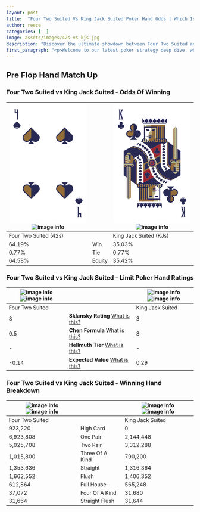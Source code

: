 ```yaml
---
layout: post
title:  "Four Two Suited Vs King Jack Suited Poker Hand Odds | Which Is The Better Hand In Poker? A Complete Guide"
author: reece
categories: [  ]
image: assets/images/42s-vs-kjs.jpg
description: "Discover the ultimate showdown between Four Two Suited and King Jack Suited in poker! Uncover the odds, strategies, and scenarios where one hand triumphs over the other. Get ready to up your poker game with this thrilling analysis."
first_paragraph: "<p>Welcome to our latest poker strategy deep dive, where we're pitting two distinct hands against each other in a high-stakes showdown: Four Two Suited vs King Jack Suited.</p><p>In the dynamic world of poker, every decision counts, and knowing which hand holds the upper hand is key to your success at the table.</p><p>In this article, we'll dissect these two hands, explore the scenarios where one dominates the other, and equip you with the knowledge to make strategic choices that can tip the odds in your favor.</p><p>Get ready to unravel the intriguing dynamics of these poker hands and elevate your game to new heights.</p>"
---
```




[comment]: # (sp0)

## Pre Flop Hand Match Up

<div class="table hand-ratings" markdown="1"> 



### Four Two Suited vs King Jack Suited - Odds Of Winning


    
| ![image info](assets/images/hand1/4.png) ![image info](assets/images/hand1/2s.png) |  | ![image info](assets/images/hand2/k.png) ![image info](assets/images/hand2/js.png) |
| -------- | -------- | -------- |
| Four Two Suited (42s) |  | King Jack Suited (KJs) |
| 64.19% | Win | 35.03% |
| 0.77% | Tie | 0.77% |
| 64.58% | Equity | 35.42% |




[comment]: # (sp1)



### Four Two Suited vs King Jack Suited - Limit Poker Hand Ratings


    
| ![image info](https://www.riverpairs.com/assets/images/hand1/4.png) ![image info](https://www.riverpairs.com/assets/images/hand1/2s.png) |  | ![image info](https://www.riverpairs.com/assets/images/hand2/k.png) ![image info](https://www.riverpairs.com/assets/images/hand2/js.png) |
| -------- | -------- | -------- |
| Four Two Suited |  | King Jack Suited |
| 8 | **Sklansky Rating** [What is this?](/sklansky-rating-explained) | 3 |
| 0.5 | **Chen Formula** [What is this?](/chen-formula-explained) | 8 |
| - | **Hellmuth Tier** [What is this?](/Hellmuth-tier-explained) | - |
| -0.14 | **Expected Value** [What is this?](/expected-value-explained) | 0.29 |




[comment]: # (sp2)



### Four Two Suited vs King Jack Suited - Winning Hand Breakdown


    
| ![image info](https://www.riverpairs.com/assets/images/hand1/4.png) ![image info](https://www.riverpairs.com/assets/images/hand1/2s.png) |  | ![image info](https://www.riverpairs.com/assets/images/hand2/k.png) ![image info](https://www.riverpairs.com/assets/images/hand2/js.png) |
| -------- | -------- | -------- |
| Four Two Suited |  | King Jack Suited |
| 923,220 | High Card | 0 |
| 6,923,808 | One Pair | 2,144,448 |
| 5,025,708 | Two Pair | 3,312,288 |
| 1,015,800 | Three Of A Kind | 790,200 |
| 1,353,636 | Straight | 1,316,364 |
| 1,662,552 | Flush | 1,406,352 |
| 612,864 | Full House | 565,248 |
| 37,072 | Four Of A Kind | 31,680 |
| 31,664 | Straight Flush | 31,644 |




[comment]: # (sp3)



</div>

[comment]: # (sp4)



[comment]: # (sp5)

